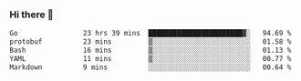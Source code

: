 ### Hi there 👋

<!--
**yeya24/yeya24** is a ✨ _special_ ✨ repository because its `README.md` (this file) appears on your GitHub profile.

Here are some ideas to get you started:

- 🔭 I’m currently working on ...
- 🌱 I’m currently learning ...
- 👯 I’m looking to collaborate on ...
- 🤔 I’m looking for help with ...
- 💬 Ask me about ...
- 📫 How to reach me: ...
- 😄 Pronouns: ...
- ⚡ Fun fact: ...
-->

<!--START_SECTION:waka-->

```txt
Go                23 hrs 39 mins  ███████████████████████▓░   94.69 %
protobuf          23 mins         ▒░░░░░░░░░░░░░░░░░░░░░░░░   01.58 %
Bash              16 mins         ▒░░░░░░░░░░░░░░░░░░░░░░░░   01.13 %
YAML              11 mins         ▒░░░░░░░░░░░░░░░░░░░░░░░░   00.77 %
Markdown          9 mins          ░░░░░░░░░░░░░░░░░░░░░░░░░   00.64 %
```

<!--END_SECTION:waka-->
